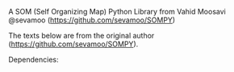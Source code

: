 A SOM (Self Organizing Map) Python Library from Vahid Moosavi @sevamoo (https://github.com/sevamoo/SOMPY)

The texts below are from the original author (https://github.com/sevamoo/SOMPY).

Dependencies:
